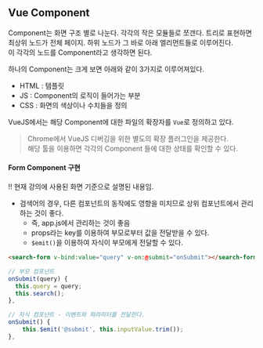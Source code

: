 ## Vue Component
Component는 화면 구조 별로 나눈다. 각각의 작은 모듈들로 쪼갠다.
트리로 표현하면 최상위 노드가 전체 페이지. 하위 노드가 그 바로 아래 엘리먼트들로 이루어진다.   
이 각각의 노드를 Component라고 생각하면 된다.

하나의 Component는 크게 보면 아래와 같이 3가지로 이루어져있다. 
- HTML : 템플릿
- JS : Component의 로직이 들어가는 부분   
- CSS : 화면의 색상이나 수치들을 정의 

VueJS에서는 해당 Component에 대한 파일의 확장자를 `Vue`로 정의하고 있다.

> Chrome에서 VueJS 디버깅을 위한 별도의 확장 플러그인을 제공한다.    
> 해당 툴을 이용하면 각각의 Component 들에 대한 상태를 확인할 수 있다.   


#### Form Component 구현
!! 현재 강의에 사용된 화면 기준으로 설명된 내용임. 
- 검색어의 경우, 다른 컴포넌트의 동작에도 영향을 미치므로 상위 컴포넌트에서 관리하는 것이 좋다.   
    - 즉, app.js에서 관리하는 것이 좋음
    - props라는 key를 이용하여 부모로부터 값을 전달받을 수 있다.
    - `$emit()`을 이용하여 자식이 부모에게 전달할 수 있다.
```html
<search-form v-bind:value="query" v-on:@submit="onSubmit"></search-form>
```
```javascript
// 부모 컴포넌트
onSubmit(query) {
  this.query = query;
  this.search();
},

// 자식 컴포넌트 - 이벤트와 파라미터를 전달한다.
onSubmit() {
    this.$emit('@submit', this.inputValue.trim());
},
```